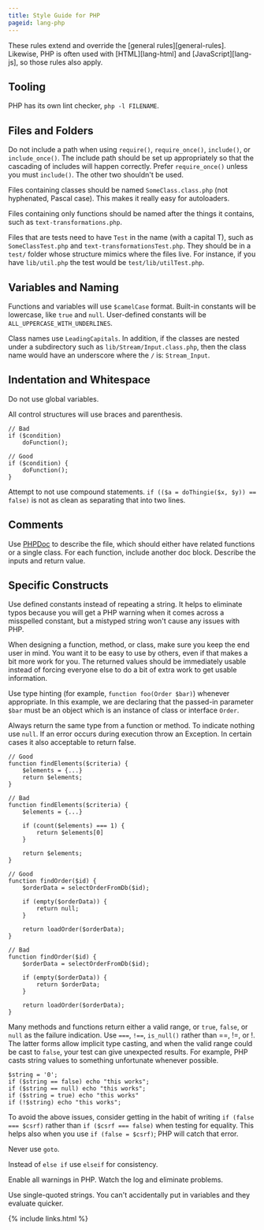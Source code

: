 ```yaml
---
title: Style Guide for PHP
pageid: lang-php
---
```


These rules extend and override the [general rules][general-rules].  Likewise, PHP is often used with [HTML][lang-html] and [JavaScript][lang-js], so those rules also apply.


Tooling
-------

PHP has its own lint checker, `php -l FILENAME`.


Files and Folders
-----------------

Do not include a path when using `require()`, `require_once()`, `include()`, or `include_once()`. The include path should be set up appropriately so that the cascading of includes will happen correctly.  Prefer `require_once()` unless you must `include()`.  The other two shouldn't be used.

Files containing classes should be named `SomeClass.class.php` (not hyphenated, Pascal case).  This makes it really easy for autoloaders.

Files containing only functions should be named after the things it contains, such as `text-transformations.php`.

Files that are tests need to have `Test` in the name (with a capital T), such as `SomeClassTest.php` and `text-transformationsTest.php`.  They should be in a `test/` folder whose structure mimics where the files live.  For instance, if you have `lib/util.php` the test would be `test/lib/utilTest.php`.


Variables and Naming
--------------------

Functions and variables will use `$camelCase` format.  Built-in constants will be lowercase, like `true` and `null`.  User-defined constants will be `ALL_UPPERCASE_WITH_UNDERLINES`.

Class names use `LeadingCapitals`.  In addition, if the classes are nested under a subdirectory such as `lib/Stream/Input.class.php`, then the class name would have an underscore where the `/` is: `Stream_Input`.


Indentation and Whitespace
--------------------------

Do not use global variables.

All control structures will use braces and parenthesis.

    // Bad
    if ($condition)
        doFunction();

    // Good
    if ($condition) {
        doFunction();
    }

Attempt to not use compound statements. `if (($a = doThingie($x, $y)) == false)` is not as clean as separating that into two lines.



Comments
--------

Use [PHPDoc] to describe the file, which should either have related functions or a single class.  For each function, include another doc block.  Describe the inputs and return value.


Specific Constructs
-------------------

Use defined constants instead of repeating a string. It helps to eliminate typos because you will get a PHP warning when it comes across a misspelled constant, but a mistyped string won't cause any issues with PHP.

When designing a function, method, or class, make sure you keep the end user in mind. You want it to be easy to use by others, even if that makes a bit more work for you. The returned values should be immediately usable instead of forcing everyone else to do a bit of extra work to get usable information.

Use type hinting (for example, `function foo(Order $bar)`) whenever appropriate.  In this example, we are declaring that the passed-in parameter `$bar` must be an object which is an instance of class or interface `Order`.

Always return the same type from a function or method. To indicate nothing use `null`. If an error occurs during execution throw an Exception. In certain cases it also acceptable to return false.

    // Good
    function findElements($criteria) {
        $elements = {...}
        return $elements;
    }

    // Bad
    function findElements($criteria) {
        $elements = {...}

        if (count($elements) === 1) {
            return $elements[0]
        }

        return $elements;
    }

    // Good
    function findOrder($id) {
        $orderData = selectOrderFromDb($id);

        if (empty($orderData)) {
            return null;
        }

        return loadOrder($orderData);
    }

    // Bad
    function findOrder($id) {
        $orderData = selectOrderFromDb($id);

        if (empty($orderData)) {
            return $orderData;
        }

        return loadOrder($orderData);
    }

Many methods and functions return either a valid range, or `true`, `false`, or `null` as the failure indication. Use `===`, `!==`, `is_null()` rather than ==, !=, or !. The latter forms allow implicit type casting, and when the valid range could be cast to `false`, your test can give unexpected results.  For example, PHP casts string values to something unfortunate whenever possible.

    $string = '0';
    if ($string == false) echo "this works";
    if ($string == null) echo "this works";
    if ($string = true) echo "this works"
    if (!$string) echo "this works";

To avoid the above issues, consider getting in the habit of writing `if (false === $csrf)` rather than `if ($csrf === false)` when testing for equality.  This helps also when you use `if (false = $csrf)`; PHP will catch that error.

Never use `goto`.

Instead of `else if` use `elseif` for consistency.

Enable all warnings in PHP.  Watch the log and eliminate problems.

Use single-quoted strings.  You can't accidentally put in variables and they evaluate quicker.


[PHPDoc]: https://www.phpdoc.org/

{% include links.html %}
